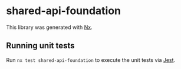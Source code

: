 # shared-api-foundation

This library was generated with [Nx](https://nx.dev).

## Running unit tests

Run `nx test shared-api-foundation` to execute the unit tests via [Jest](https://jestjs.io).
